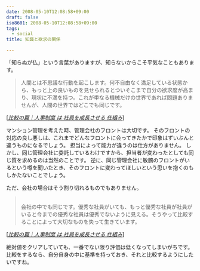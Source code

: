 ```yaml
---
date: 2008-05-10T12:08:58+09:00
draft: false
iso8601: 2008-05-10T12:08:58+09:00
tags:
  - social
title: 知識と欲求の関係

---
```


「知らぬが仏」という言葉がありますが、知らないからこそ平気なこともあります。

<blockquote cite="http://ameblo.jp/tama-ken1/entry-10092786443.html" title="Source: 比較の罠｜人事制度 は 社員を成長させる 仕組み; Accessed Date: 5/9/2008" class="blockquote">
  <p>人間とは不思議な行動を起こします。何不自由なく満足している状態から、もっと上の良いものを見せられるとついそこまで自分の欲求度が高まり、現状に不満を持つ。これが単なる機械だけの世界であれば問題ありませんが、人間の世界ではどこでも同じです。</p>
</blockquote>
<div class="cite"> [<cite><a href="http://ameblo.jp/tama-ken1/entry-10092786443.html">比較の罠｜人事制度 は 社員を成長させる 仕組み</a></cite>] </div>

マンション管理を考えた時、管理会社のフロントは大切です。
そのフロントの対応の良し悪しは、これまでどんなフロントに会ってきたかで印象はずいぶんと違うものになるでしょう。
担当によって能力が違うのは仕方がありません。
しかし、同じ管理会社に委託しているわけですから、担当者が変わったとしても同じ質を求めるのは当然のことです。
逆に、同じ管理会社に敏腕のフロントがいるという噂を聞いたとき、そのフロントに変わってほしいという思いを抱くのもしかたないことでしょう。

ただ、会社の場合はそう割り切れるものでもありません。

<blockquote cite="http://ameblo.jp/tama-ken1/entry-10092786443.html" title="Source: 比較の罠｜人事制度 は 社員を成長させる 仕組み; Accessed Date: 5/10/2008" class="blockquote">
  <p><br>会社の中でも同じです。優秀な社員がいても、もっと優秀な社員が社員がいると今までの優秀な社員は優秀でないように見える。そうやって比較することによって大切なものを失って生きています。</p>
</blockquote>
<div class="cite"> [<cite><a href="http://ameblo.jp/tama-ken1/entry-10092786443.html">比較の罠｜人事制度 は 社員を成長させる 仕組み</a></cite>] </div>

絶対値をクリアしていても、一番でない限り評価は低くなってしまいがちです。
比較をするなら、自分自身の中に基準を持っておき、それと比較するようにしたいですね。
